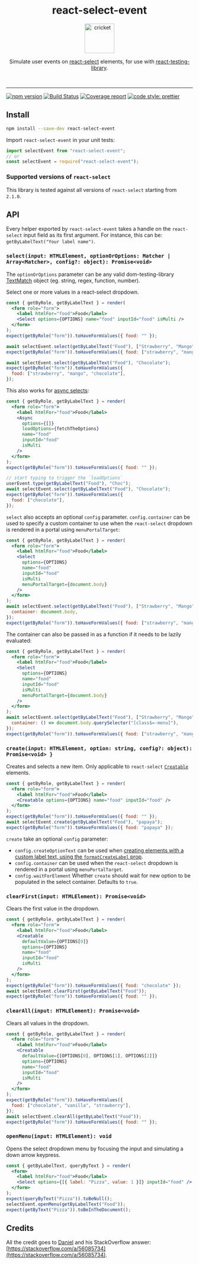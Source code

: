 <div align="center">
  <h1>react-select-event</h1>
  <a href="https://www.joypixels.com/emoji/1f997">
    <img height="80" width="80" alt="cricket" src="https://raw.githubusercontent.com/romgain/react-select-event/master/other/cricket.png" />
  </a>

  <p>Simulate user events on <a href="https://github.com/JedWatson/react-select">react-select</a> elements, for use with <a href="https://github.com/testing-library/react-testing-library">react-testing-library</a>.</p>

  <br />
</div>

<hr />

[![npm version](https://badge.fury.io/js/react-select-event.svg)](https://badge.fury.io/js/react-select-event)
[![Build Status](https://github.com/romgain/react-select-event/actions/workflows/ci.yml/badge.svg)](https://github.com/romgain/jest-websocket-mock/actions)
[![Coverage report](https://codecov.io/gh/romgain/react-select-event/branch/master/graph/badge.svg)](https://codecov.io/gh/romgain/react-select-event)
[![code style: prettier](https://img.shields.io/badge/code_style-prettier-ff69b4.svg)](https://github.com/prettier/prettier)

## Install

```bash
npm install --save-dev react-select-event
```

Import `react-select-event` in your unit tests:

```js
import selectEvent from "react-select-event";
// or
const selectEvent = require("react-select-event");
```

### Supported versions of `react-select`

This library is tested against all versions of `react-select` starting from `2.1.0`.

## API

Every helper exported by `react-select-event` takes a handle on the `react-select` input field as its first argument. For instance, this can be: `getByLabelText("Your label name")`.

### `select(input: HTMLElement, optionOrOptions: Matcher | Array<Matcher>, config?: object): Promise<void>`

The `optionOrOptions` parameter can be any valid dom-testing-library [TextMatch](https://testing-library.com/docs/queries/about#textmatch) object (eg. string, regex, function, number).

Select one or more values in a react-select dropdown.

```jsx
const { getByRole, getByLabelText } = render(
  <form role="form">
    <label htmlFor="food">Food</label>
    <Select options={OPTIONS} name="food" inputId="food" isMulti />
  </form>
);
expect(getByRole("form")).toHaveFormValues({ food: "" });

await selectEvent.select(getByLabelText("Food"), ["Strawberry", "Mango"]);
expect(getByRole("form")).toHaveFormValues({ food: ["strawberry", "mango"] });

await selectEvent.select(getByLabelText("Food"), "Chocolate");
expect(getByRole("form")).toHaveFormValues({
  food: ["strawberry", "mango", "chocolate"],
});
```

This also works for [async selects](https://react-select.com/async):

```jsx
const { getByRole, getByLabelText } = render(
  <form role="form">
    <label htmlFor="food">Food</label>
    <Async
      options={[]}
      loadOptions={fetchTheOptions}
      name="food"
      inputId="food"
      isMulti
    />
  </form>
);
expect(getByRole("form")).toHaveFormValues({ food: "" });

// start typing to trigger the `loadOptions`
userEvent.type(getByLabelText("Food"), "Choc");
await selectEvent.select(getByLabelText("Food"), "Chocolate");
expect(getByRole("form")).toHaveFormValues({
  food: ["chocolate"],
});
```

`select` also accepts an optional `config` parameter.
`config.container` can be used to specify a custom container to use when the `react-select` dropdown is rendered
in a portal using `menuPortalTarget`:

```jsx
const { getByRole, getByLabelText } = render(
  <form role="form">
    <label htmlFor="food">Food</label>
    <Select
      options={OPTIONS}
      name="food"
      inputId="food"
      isMulti
      menuPortalTarget={document.body}
    />
  </form>
);
await selectEvent.select(getByLabelText("Food"), ["Strawberry", "Mango"], {
  container: document.body,
});
expect(getByRole("form")).toHaveFormValues({ food: ["strawberry", "mango"] });
```

The container can also be passed in as a function if it needs to be lazily evaluated:

```jsx
const { getByRole, getByLabelText } = render(
  <form role="form">
    <label htmlFor="food">Food</label>
    <Select
      options={OPTIONS}
      name="food"
      inputId="food"
      isMulti
      menuPortalTarget={document.body}
    />
  </form>
);
await selectEvent.select(getByLabelText("Food"), ["Strawberry", "Mango"], {
  container: () => document.body.querySelector("[class$=-menu]"),
});
expect(getByRole("form")).toHaveFormValues({ food: ["strawberry", "mango"] });
```

### `create(input: HTMLElement, option: string, config?: object): Promise<void> }`

Creates and selects a new item. Only applicable to `react-select` [`Creatable`](https://react-select.com/creatable) elements.

```jsx
const { getByRole, getByLabelText } = render(
  <form role="form">
    <label htmlFor="food">Food</label>
    <Creatable options={OPTIONS} name="food" inputId="food" />
  </form>
);
expect(getByRole("form")).toHaveFormValues({ food: "" });
await selectEvent.create(getByLabelText("Food"), "papaya");
expect(getByRole("form")).toHaveFormValues({ food: "papaya" });
```

`create` take an optional `config` parameter:

- `config.createOptionText` can be used when [creating elements with a custom label text, using the `formatCreateLabel` prop](https://react-select.com/props#creatable-props).
- `config.container` can be used when the `react-select` dropdown is rendered in a portal using `menuPortalTarget`.
- `config.waitForElement` Whether `create` should wait for new option to be populated in the select container. Defaults to `true`.

### `clearFirst(input: HTMLElement): Promise<void>`

Clears the first value in the dropdown.

```jsx
const { getByRole, getByLabelText } = render(
  <form role="form">
    <label htmlFor="food">Food</label>
    <Creatable
      defaultValue={OPTIONS[0]}
      options={OPTIONS}
      name="food"
      inputId="food"
      isMulti
    />
  </form>
);
expect(getByRole("form")).toHaveFormValues({ food: "chocolate" });
await selectEvent.clearFirst(getByLabelText("Food"));
expect(getByRole("form")).toHaveFormValues({ food: "" });
```

### `clearAll(input: HTMLElement): Promise<void>`

Clears all values in the dropdown.

```jsx
const { getByRole, getByLabelText } = render(
  <form role="form">
    <label htmlFor="food">Food</label>
    <Creatable
      defaultValue={[OPTIONS[0], OPTIONS[1], OPTIONS[2]]}
      options={OPTIONS}
      name="food"
      inputId="food"
      isMulti
    />
  </form>
);
expect(getByRole("form")).toHaveFormValues({
  food: ["chocolate", "vanilla", "strawberry"],
});
await selectEvent.clearAll(getByLabelText("Food"));
expect(getByRole("form")).toHaveFormValues({ food: "" });
```

### `openMenu(input: HTMLElement): void`

Opens the select dropdown menu by focusing the input and simulating a down arrow keypress.

```jsx
const { getByLabelText, queryByText } = render(
  <form>
    <label htmlFor="food">Food</label>
    <Select options={[{ label: "Pizza", value: 1 }]} inputId="food" />
  </form>
);
expect(queryByText("Pizza")).toBeNull();
selectEvent.openMenu(getByLabelText("Food"));
expect(getByText("Pizza")).toBeInTheDocument();
```

## Credits

All the credit goes to [Daniel](https://stackoverflow.com/users/164268/daniel) and his StackOverflow answer: [https://stackoverflow.com/a/56085734](https://stackoverflow.com/a/56085734).
